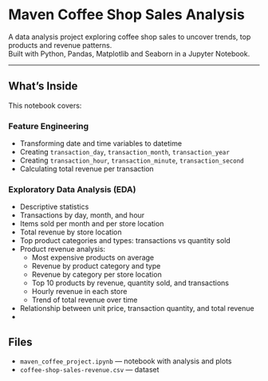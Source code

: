 # Maven Coffee Shop Sales Analysis

A data analysis project exploring coffee shop sales to uncover trends, top products and revenue patterns.  
Built with Python, Pandas, Matplotlib and Seaborn in a Jupyter Notebook.

---

## What’s Inside

This notebook covers:

### Feature Engineering
- Transforming date and time variables to datetime  
- Creating `transaction_day`, `transaction_month`, `transaction_year`  
- Creating `transaction_hour`, `transaction_minute`, `transaction_second`  
- Calculating total revenue per transaction  

### Exploratory Data Analysis (EDA)
- Descriptive statistics  
- Transactions by day, month, and hour  
- Items sold per month and per store location  
- Total revenue by store location  
- Top product categories and types: transactions vs quantity sold  
- Product revenue analysis:
  - Most expensive products on average  
  - Revenue by product category and type  
  - Revenue by category per store location  
  - Top 10 products by revenue, quantity sold, and transactions  
  - Hourly revenue in each store  
  - Trend of total revenue over time  
- Relationship between unit price, transaction quantity, and total revenue
- 
## Files

- `maven_coffee_project.ipynb` — notebook with analysis and plots  
- `coffee-shop-sales-revenue.csv` — dataset  
